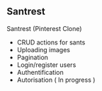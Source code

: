 ## Santrest

Santrest (Pinterest Clone)
 - CRUD actions for sants
 - Uploading images
 - Pagination
 - Login/register users
 - Authentification
 - Autorisation ( In progress )
